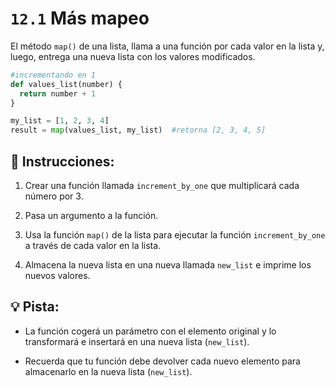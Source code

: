 # `12.1` Más mapeo

El método `map()` de una lista, llama a una función por cada valor en la lista y, luego, entrega una nueva lista con los valores modificados.

```py
#incrementando en 1
def values_list(number) {
  return number + 1
}

my_list = [1, 2, 3, 4]
result = map(values_list, my_list)  #retorna [2, 3, 4, 5]
```
## 📝 Instrucciones:

1. Crear una función llamada `increment_by_one` que multiplicará cada número por 3.

2. Pasa un argumento a la función.

3. Usa la función `map()` de la lista para ejecutar la función `increment_by_one` a través de cada valor en la lista.

4. Almacena la nueva lista en una nueva llamada `new_list` e imprime los nuevos valores.

## 💡 Pista:

+ La función cogerá un parámetro con el elemento original y lo transformará e insertará en una nueva lista (`new_list`).

+ Recuerda que tu función debe devolver cada nuevo elemento para almacenarlo en la nueva lista (`new_list`).



